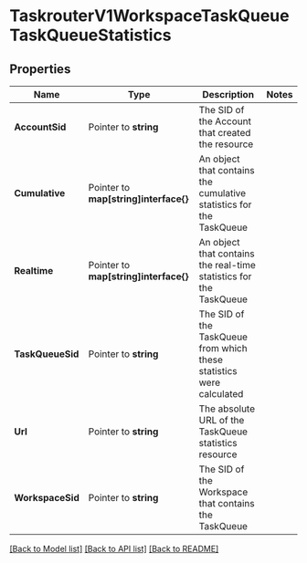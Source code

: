 # TaskrouterV1WorkspaceTaskQueueTaskQueueStatistics

## Properties
Name | Type | Description | Notes
------------ | ------------- | ------------- | -------------
**AccountSid** | Pointer to **string** | The SID of the Account that created the resource |
**Cumulative** | Pointer to **map[string]interface{}** | An object that contains the cumulative statistics for the TaskQueue |
**Realtime** | Pointer to **map[string]interface{}** | An object that contains the real-time statistics for the TaskQueue |
**TaskQueueSid** | Pointer to **string** | The SID of the TaskQueue from which these statistics were calculated |
**Url** | Pointer to **string** | The absolute URL of the TaskQueue statistics resource |
**WorkspaceSid** | Pointer to **string** | The SID of the Workspace that contains the TaskQueue |

[[Back to Model list]](../README.md#documentation-for-models) [[Back to API list]](../README.md#documentation-for-api-endpoints) [[Back to README]](../README.md)


